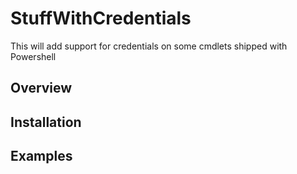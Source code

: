 # StuffWithCredentials

This will add support for credentials on some cmdlets shipped with Powershell

## Overview

## Installation

## Examples


